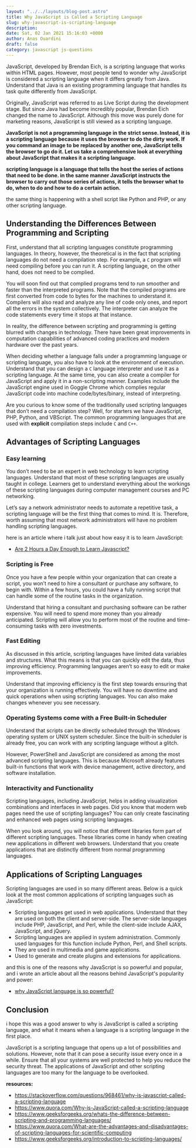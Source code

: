 ```yaml
---
layout: "../../layouts/blog-post.astro"
title: Why JavaScript is Called a Scripting Language
slug: why-javascript-is-scripting-language
description: 
date: Sat, 02 Jan 2021 15:16:03 +0000
author: Anas Ouardini
draft: false
category: javascript js-questions
---
```


JavaScript, developed by Brendan Eich, is a scripting language that works within HTML pages. However, most people tend to wonder why JavaScript is considered a scripting language when it differs greatly from Java. Understand that Java is an existing programming language that handles its task quite differently from JavaScript.

Originally, JavaScript was referred to as Live Script during the development stage. But since Java had become incredibly popular, Brendan Eich changed the name to JavaScript. Although this move was purely done for marketing reasons, JavaScript is still viewed as a scripting language.

**JavaScript is not a programming language in the strict sense. Instead, it is a scripting language because it uses the browser to do the dirty work. If you command an image to be replaced by another one, JavaScript tells the browser to go do it. Let us take a comprehensive look at everything about JavaScript that makes it a scripting language.**

**scripting language is a language that tells the host the series of actions that need to be done. in the same manner JavaScript instructs the browser to carry out those series of actions, it tells the browser what to do, when to do and how to do a certain action.**

the same thing is happening with a shell script like Python and PHP, or any other scripting language.

## Understanding the Differences Between Programming and Scripting

First, understand that all scripting languages constitute programming languages. In theory, however, the theoretical is in the fact that scripting languages do not need a compilation step. For example, a `C` program will need compiling before you can run it. A scripting language, on the other hand, does not need to be complied.

You will soon find out that complied programs tend to run smoother and faster than the interpreted programs. Note that the compiled programs are first converted from code to bytes for the machines to understand it. Compilers will also read and analyze any line of code only ones, and report all the errors in the system collectively. The interpreter can analyze the code statements every time it stops at that instance.

In reality, the difference between scripting and programming is getting blurred with changes in technology. There have been great improvements in computation capabilities of advanced coding practices and modern hardware over the past years.

When deciding whether a language falls under a programming language or scripting language, you also have to look at the environment of execution. Understand that you can design a `C` language interpreter and use it as a scripting language. At the same time, you can also create a compiler for JavaScript and apply it in a non-scripting manner. Examples include the JavaScript engine used in Goggle Chrome which complies regular JavaScript code into machine code/bytes/binary, instead of interpreting.

Are you curious to know some of the traditionally used scripting languages that don’t need a compilation step? Well, for starters we have JavaScript, PHP, Python, and VBScript. The common programming languages that are used with **explicit** compilation steps include `C` and `C++`.

## Advantages of Scripting Languages

### Easy learning

You don’t need to be an expert in web technology to learn scripting languages. Understand that most of these scripting languages are usually taught in college. Learners get to understand everything about the workings of these scripting languages during computer management courses and PC networking.

Let’s say a network administrator needs to automate a repetitive task, a scripting language will be the first thing that comes to mind. It is. Therefore, worth assuming that most network administrators will have no problem handling scripting languages.

here is an article where i talk just about how easy it is to learn JavaScript:

- <a href="/posts/wp-admin/post.php?post=59&action=edit" target="_blank" rel="noreferrer noopener">Are 2 Hours a Day Enough to Learn Javascript?</a>

### Scripting is Free

Once you have a few people within your organization that can create a script, you won’t need to hire a consultant or purchase any software, to begin with. Within a few hours, you could have a fully running script that can handle some of the routine tasks in the organization.

Understand that hiring a consultant and purchasing software can be rather expensive. You will need to spend more money than you already anticipated. Scripting will allow you to perform most of the routine and time-consuming tasks with zero investments.

### Fast Editing

As discussed in this article, scripting languages have limited data variables and structures. What this means is that you can quickly edit the data, thus improving efficiency. Programming languages aren’t so easy to edit or make improvements.

Understand that improving efficiency is the first step towards ensuring that your organization is running effectively. You will have no downtime and quick operations when using scripting languages. You can also make changes whenever you see necessary.

### Operating Systems come with a Free Built-in Scheduler

Understand that scripts can be directly scheduled through the Windows operating system or UNIX system scheduler. Since the built-in scheduler is already free, you can work with any scripting language without a glitch.

However, PowerShell and JavaScript are considered as among the most advanced scripting languages. This is because Microsoft already features built-in functions that work with device management, active directory, and software installation.

### Interactivity and Functionality

Scripting languages, including JavaScript, helps in adding visualization combinations and interfaces in web pages. Did you know that modern web pages need the use of scripting languages? You can only create fascinating and enhanced web pages using scripting languages.

When you look around, you will notice that different libraries form part of different scripting languages. These libraries come in handy when creating new applications in different web browsers. Understand that you create applications that are distinctly different from normal programming languages.

## Applications of Scripting Languages

Scripting languages are used in so many different areas. Below is a quick look at the most common applications of scripting languages such as JavaScript:

- Scripting languages get used in web applications. Understand that they are used on both the client and server-side. The server-side languages include PHP, JavaScript, and Perl, while the client-side include AJAX, JavaScript, and jQuery.
- Scripting languages are applied in system administration. Commonly used languages for this function include Python, Perl, and Shell scripts.
- They are used in multimedia and game applications.
- Used to generate and create plugins and extensions for applications.

and this is one of the reasons why JavaScript is so powerful and popular, and i wrote an article about all the reasons behind JavaScript's popularity and power:

- <a href="/posts/why-javascript-is-powerful/" target="_blank" rel="noreferrer noopener">why JavaScript language is so powerful?</a>

## Conclusion

i hope this was a good answer to why is JavaScript is called a scripting language, and what it means when a language is a scripting language in the first place.

JavaScript is a scripting language that opens up a lot of possibilities and solutions. However, note that it can pose a security issue every once in a while. Ensure that all your systems are well protected to help you reduce the security threat. The applications of JavaScript and other scripting languages are too many for the language to be overlooked.

**resources:**

- <a href="https://stackoverflow.com/questions/968461/why-is-javascript-called-a-scripting-language" target="_blank" rel="noreferrer noopener nofollow">https://stackoverflow.com/questions/968461/why-is-javascript-called-a-scripting-language</a>
- <a href="https://www.quora.com/Why-is-JavaScript-called-a-scripting-language" rel="noreferrer noopener nofollow" target="_blank">https://www.quora.com/Why-is-JavaScript-called-a-scripting-language</a>
- <a href="https://www.geeksforgeeks.org/whats-the-difference-between-scripting-and-programming-languages/" target="_blank" rel="noreferrer noopener nofollow">https://www.geeksforgeeks.org/whats-the-difference-between-scripting-and-programming-languages/</a>
- <a href="https://www.quora.com/What-are-the-advantages-and-disadvantages-of-scripting-languages-for-scientific-computing" rel="noreferrer noopener nofollow" target="_blank">https://www.quora.com/What-are-the-advantages-and-disadvantages-of-scripting-languages-for-scientific-computing</a>
- <a href="https://www.geeksforgeeks.org/introduction-to-scripting-languages/" target="_blank" rel="noreferrer noopener nofollow">https://www.geeksforgeeks.org/introduction-to-scripting-languages/</a>